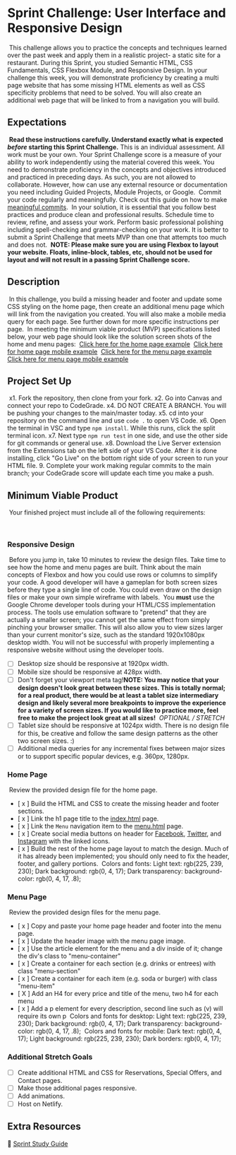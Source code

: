 # Sprint Challenge: User Interface and Responsive Design
​
This challenge allows you to practice the concepts and techniques learned over the past week and apply them in a realistic project- a static site for a restaurant. During this Sprint, you studied Semantic HTML, CSS Fundamentals, CSS Flexbox Module, and Responsive Design. In your challenge this week, you will demonstrate proficiency by creating a multi page website that has some missing HTML elements as well as CSS specificity problems that need to be solved. You will also create an additional web page that will be linked to from a navigation you will build.
​
​
## Expectations
​
**Read these instructions carefully. Understand exactly what is expected _before_ starting this Sprint Challenge.**
​
This is an individual assessment. All work must be your own. Your Sprint Challenge score is a measure of your ability to work independently using the material covered this week. You need to demonstrate proficiency in the concepts and objectives introduced and practiced in preceding days. As such, you are not allowed to collaborate. However, how can use any external resource or documentation you need including Guided Projects, Module Projects, or Google.
​
Commit your code regularly and meaningfully. Check out this guide on how to make [meaningful commits](https://cbea.ms/git-commit/).
​
In your solution, it is essential that you follow best practices and produce clean and professional results. Schedule time to review, refine, and assess your work. Perform basic professional polishing including spell-checking and grammar-checking on your work. It is better to submit a Sprint Challenge that meets MVP than one that attempts too much and does not.
​
**NOTE: Please make sure you are using Flexbox to layout your website. Floats, inline-block, tables, etc, should not be used for layout and will not result in a passing Sprint Challenge score.**
​
​
## Description
​
In this challenge, you build a missing header and footer and update some CSS styling on the home page, then create an additional menu page which will link from the navigation you created. You will also make a mobile media query for each page. See further down for more specific instructions per page.
​
In meeting the minimum viable product (MVP) specifications listed below, your web page should look like the solution screen shots of the home and menu pages:
​
[Click here for the home page example](https://i.ibb.co/SRcbcdH/home-desktop.png)
​
[Click here for home page mobile example](https://i.ibb.co/svmmXzn/home-mobile.png)
​
[Click here for the menu page example](https://i.ibb.co/NxLyLCH/menu-desktop.png)
​
[Click here for menu page mobile example](https://i.ibb.co/Wsc2vpz/menu-mobile.png)
​
​
## Project Set Up
​
x1. Fork the repository, then clone from your fork.
x2. Go into Canvas and connect your repo to CodeGrade.
x4. DO NOT CREATE A BRANCH. You will be pushing your changes to the main/master today.
x5. cd into your repository on the command line and use `code .` to open VS Code.
x6. Open the terminal in VSC and type `npm install`. While this runs, click the split terminal icon.
x7. Next type `npm run test` in one side, and use the other side for git commands or general use.
x8. Download the Live Server extension from the Extensions tab on the left side of your VS Code. After it is done installing, click "Go Live" on the bottom right side of your screen to run your HTML file.
9. Complete your work making regular commits to the main branch; your CodeGrade score will update each time you make a push.
​
​
## Minimum Viable Product
​
Your finished project must include all of the following requirements:
 
​
### Responsive Design 
​
Before you jump in, take 10 minutes to review the design files. Take time to see how the home and menu pages are built. Think about the main concepts of Flexbox and how you could use rows or columns to simplify your code. A good developer will have a gameplan for both screen sizes before they type a single line of code. You could even draw on the design files or make your own simple wireframe with labels.
​
You **must** use the Google Chrome developer tools during your HTML/CSS implementation process. The tools use emulation software to "pretend" that they are actually a smaller screen; you cannot get the same effect from simply pinching your browser smaller. This will also allow you to view sizes larger than your current monitor's size, such as the standard 1920x1080px desktop width. You will not be successful with properly implementing a responsive website without using the developer tools.
​
* [ ] Desktop size should be responsive at 1920px width.
* [ ] Mobile size should be responsive at 428px width.
* [ ] Don't forget your viewport meta tag!
​
**NOTE: You may notice that your design doesn't look great between these sizes. This is totally normal; for a real product, there would be at least a tablet size intermediary design and likely several more breakpoints to improve the experience for a variety of screen sizes. If you would like to practice more, feel free to make the project look great at all sizes!**
​
*OPTIONAL / STRETCH*
* [ ] Tablet size should be responsive at 1024px width. There is no design file for this, be creative and follow the same design patterns as the other two screen sizes. :)
* [ ] Additional media queries for any incremental fixes between major sizes or to support specific popular devices, e.g. 360px, 1280px.
​
​
### Home Page
​
Review the provided design file for the home page.
​
* [ x ] Build the HTML and CSS to create the missing header and footer sections.
* [ x ] Link the h1 page title to the [index.html](index.html) page.
* [ x ] Link the `Menu` navigation item to the [menu.html](menu.html) page.
* [ x ] Create social media buttons on header for [Facebook](https://fontawesome.com/search?q=facebook&s=solid%2Cbrands), [Twitter](https://fontawesome.com/search?q=twitter&s=solid%2Cbrands), and [Instagram](https://fontawesome.com/search?q=instagram&s=solid%2Cbrands) with the linked icons.
* [ x ] Build the rest of the home page layout to match the design. Much of it has already been implemented; you should only need to fix the header, footer, and gallery portions.
​
Colors and fonts:
Light text: rgb(225, 239, 230);
Dark background: rgb(0, 4, 17);
Dark transparency: background-color: rgb(0, 4, 17, .8);
​
​
### Menu Page
​
Review the provided design files for the menu page.
​
* [ x ] Copy and paste your home page header and footer into the menu page.
* [ x ] Update the header image with the menu page image.
* [ x ] Use the article element for the menu and a div inside of it; change the div's class to "menu-container"
* [ x ] Create a container for each section (e.g. drinks or entrees) with class "menu-section"
* [ x ] Create a container for each item (e.g. soda or burger) with class "menu-item"
* [ X ] Add an H4 for every price and title of the menu, two h4 for each menu
* [ x ] Add a p element for every description, second line such as (v) will require its own p
​
Colors and fonts for desktop:
Light text: rgb(225, 239, 230);
Dark background: rgb(0, 4, 17);
Dark transparency: background-color: rgb(0, 4, 17, .8);
​
Colors and fonts for mobile: 
Dark text: rgb(0, 4, 17);
Light background: rgb(225, 239, 230);
Dark borders: rgb(0, 4, 17);
​
​
### Additional Stretch Goals
* [ ] Create additional HTML and CSS for Reservations, Special Offers, and Contact pages.
* [ ] Make those additional pages responsive.
* [ ] Add animations.
* [ ] Host on Netlify.
​
​
## Extra Resources 
🦄 [Sprint Study Guide](https://bloomtech.notion.site/bloomtech/Unit-1-Sprint-3-Study-Guide-8769748b8c284f7095f6542fe24192a7)
